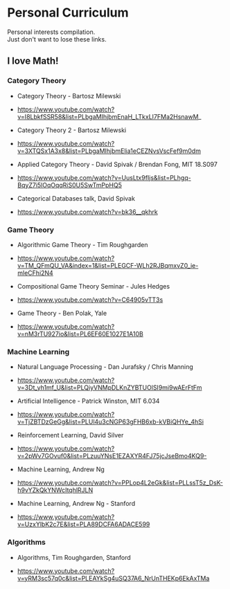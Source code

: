 # Personal Curriculum
  
Personal interests compilation.  
Just don't want to lose these links.
  
## I love Math!
  
### Category Theory
  
- Category Theory - Bartosz Milewski  
 * https://www.youtube.com/watch?v=I8LbkfSSR58&list=PLbgaMIhjbmEnaH_LTkxLI7FMa2HsnawM_

- Category Theory 2 - Bartosz Milewski  
 * https://www.youtube.com/watch?v=3XTQSx1A3x8&list=PLbgaMIhjbmElia1eCEZNvsVscFef9m0dm

- Applied Category Theory - David Spivak / Brendan Fong, MIT 18.S097  
 * https://www.youtube.com/watch?v=UusLtx9fIjs&list=PLhgq-BqyZ7i5lOqOqqRiS0U5SwTmPpHQ5

- Categorical Databases talk, David Spivak  
 * https://www.youtube.com/watch?v=bk36__qkhrk

### Game Theory  
  
- Algorithmic Game Theory - Tim Roughgarden  
 * https://www.youtube.com/watch?v=TM_QFmQU_VA&index=1&list=PLEGCF-WLh2RJBqmxvZ0_ie-mleCFhi2N4

- Compositional Game Theory Seminar - Jules Hedges  
 * https://www.youtube.com/watch?v=C64905vTT3s

- Game Theory - Ben Polak, Yale
 * https://www.youtube.com/watch?v=nM3rTU927io&list=PL6EF60E1027E1A10B

### Machine Learning
  
- Natural Language Processing - Dan Jurafsky / Chris Manning  
 * https://www.youtube.com/watch?v=3Dt_yh1mf_U&list=PLQiyVNMpDLKnZYBTUOlSI9mi9wAErFtFm

- Artificial Intelligence - Patrick Winston, MIT 6.034  
 * https://www.youtube.com/watch?v=TjZBTDzGeGg&list=PLUl4u3cNGP63gFHB6xb-kVBiQHYe_4hSi

- Reinforcement Learning, David Silver  
 * https://www.youtube.com/watch?v=2pWv7GOvuf0&list=PLzuuYNsE1EZAXYR4FJ75jcJseBmo4KQ9-

- Machine Learning, Andrew Ng  
 * https://www.youtube.com/watch?v=PPLop4L2eGk&list=PLLssT5z_DsK-h9vYZkQkYNWcItqhlRJLN

- Machine Learning, Andrew Ng - Stanford    
 * https://www.youtube.com/watch?v=UzxYlbK2c7E&list=PLA89DCFA6ADACE599

### Algorithms

- Algorithms, Tim Roughgarden, Stanford
 * https://www.youtube.com/watch?v=yRM3sc57q0c&list=PLEAYkSg4uSQ37A6_NrUnTHEKp6EkAxTMa
